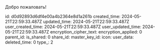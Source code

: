Добро пожаловать!

id: d0d92893d6df4e00a4b2364e8d1a261b
created_time: 2024-05-21T22:59:33.487Z
updated_time: 2024-05-21T22:59:33.487Z
user_created_time: 2024-05-21T22:59:33.487Z
user_updated_time: 2024-05-21T22:59:33.487Z
encryption_cipher_text: 
encryption_applied: 0
parent_id: 
is_shared: 0
share_id: 
master_key_id: 
icon: 
user_data: 
deleted_time: 0
type_: 2